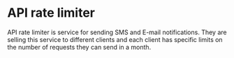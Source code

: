 # API rate limiter
API rate limiter is service for sending SMS and E-mail notifications. They are selling this service to different clients and each client has specific limits on the number of requests they can send in a month.
